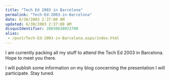 ```yaml
---
title: "Tech Ed 2003 in Barcelona"
permalink: "Tech-Ed-2003-in-Barcelona"
date: 6/30/2003 2:37:00 AM
updated: 6/30/2003 2:37:00 AM
disqusIdentifier: 20030630023700
alias:
 - /post/Tech-Ed-2003-in-Barcelona.aspx/index.html
---
```




I am currently packing all my stuff to attend the Tech Ed 2003 in Barcelona. 
Hope to meet you there.
<!-- more -->

I will publish some information on my blog concerning the presentation I will 
participate. Stay tuned.
